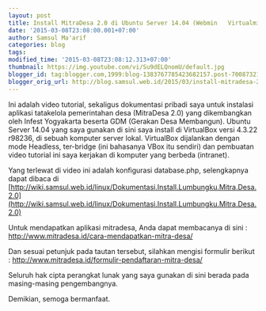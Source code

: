 ```yaml
---
layout: post
title: Install MitraDesa 2.0 di Ubuntu Server 14.04 (Webmin   Virtualmin)
date: '2015-03-08T23:08:00.001+07:00'
author: Samsul Ma'arif
categories: blog
tags: 
modified_time: '2015-03-08T23:08:12.313+07:00'
thumbnail: https://img.youtube.com/vi/Su9dELQnomU/default.jpg
blogger_id: tag:blogger.com,1999:blog-1383767785423682157.post-7008732123837296125
blogger_orig_url: http://blog.samsul.web.id/2015/03/install-mitradesa-20-di-ubuntu-server.html
---
```


Ini adalah video tutorial, sekaligus dokumentasi pribadi saya untuk instalasi aplikasi tatakelola pemerintahan desa (MitraDesa 2.0) yang dikembangkan oleh Infest Yogyakarta beserta GDM (Gerakan Desa Membangun). Ubuntu Server 14.04 yang saya gunakan di sini saya install di VirtualBox versi 4.3.22 r98236, di sebuah komputer server lokal. VirtualBox dijalankan dengan mode Headless, ter-bridge (ini bahasanya VBox itu sendiri) dan pembuatan video tutorial ini saya kerjakan di komputer yang berbeda (intranet).  

Yang terlewat di video ini adalah konfigurasi database.php, selengkapnya dapat dibaca di [http://wiki.samsul.web.id/linux/Dokumentasi.Install.Lumbungku.Mitra.Desa.2.0](http://wiki.samsul.web.id/linux/Dokumentasi.Install.Lumbungku.Mitra.Desa.2.0)  

Untuk mendapatkan aplikasi mitradesa, Anda dapat membacanya di sini : http://www.mitradesa.id/cara-mendapatkan-mitra-desa/  

Dan sesuai petunjuk pada tautan tersebut, silahkan mengisi formulir berikut : http://www.mitradesa.id/formulir-pendaftaran-mitra-desa/  

Seluruh hak cipta perangkat lunak yang saya gunakan di sini berada pada masing-masing pengembangnya.  

Demikian, semoga bermanfaat.  


